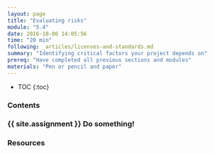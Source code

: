 ```yaml
---
layout: page
title: "Evaluating risks"
module: "5.4"
date: 2016-10-06 14:05:56
time: "20 min"
following: _articles/licenses-and-standards.md
summary: "Identifying critical factors your project depends on"
prereq: "Have completed all previous sections and modules"
materials: "Pen or pencil and paper"
---
```

* TOC
{:toc}

### Contents

### {{ site.assignment }} Do something!

### Resources
